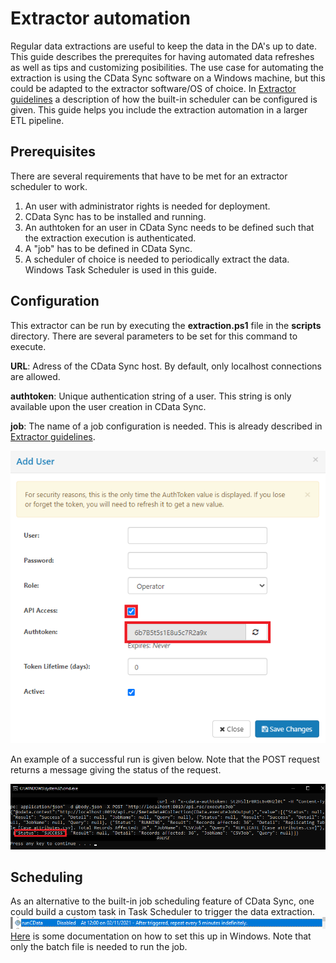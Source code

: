 # Extractor automation

Regular data extractions are useful to keep the data in the DA's up to date. This guide describes the prerequites for having automated data refreshes as well as tips and customizing posibilities.
The use case for automating the extraction is using the CData Sync software on a Windows machine, but this could be adapted to the extractor software/OS of choice. In [Extractor guidelines](extractor_guidelines%20%(Generic).md) a description of how the built-in scheduler can be configured is given. This guide helps you include the extraction automation in a larger ETL pipeline.

## Prerequisites

There are several requirements that have to be met for an extractor scheduler to work.

1. An user with administrator rights is needed for deployment.
2. CData Sync has to be installed and running.
3. An authtoken for an user in CData Sync needs to be defined such that the extraction execution is authenticated.
4. A "job" has to be defined in CData Sync.
5. A scheduler of choice is needed to periodically extract the data. Windows Task Scheduler is used in this guide.

## Configuration

This extractor can be run by executing the **extraction.ps1** file in the **scripts** directory. There are several parameters to be set for this command to execute.

**URL**: Adress of the CData Sync host. By default, only localhost connections are allowed.

**authtoken**: Unique authentication string of a user. This string is only available upon the user creation in CData Sync.

**job**: The name of a job configuration is needed. This is already described in [Extractor guidelines](extractor_guidelines%20%(Generic).md).

![Add user](images/CDataSync_add_user.png)

An example of a successful run is given below. Note that the POST request returns a message giving the status of the request.

![Succesful run](images/CDataSync_batch_file_run.png)

## Scheduling

As an alternative to the built-in job scheduling feature of CData Sync, one could build a custom task in Task Scheduler to trigger the data extraction.
![Schedule example](images/Task_scheduler_example.png)
[Here](https://www.windowscentral.com/how-create-automated-task-using-task-scheduler-windows-10) is some documentation on how to set this up in Windows. Note that only the batch file is needed to run the job.

